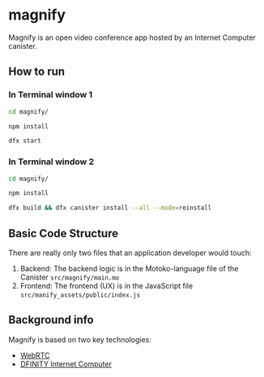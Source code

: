 # magnify

Magnify is an open video conference app hosted by an Internet Computer canister. 

## How to run

### In Terminal window 1
```bash
cd magnify/

npm install

dfx start


```

### In Terminal window 2

```bash
cd magnify/

npm install

dfx build && dfx canister install --all --mode=reinstall

```


## Basic Code Structure

There are really only two files that an application developer would touch:

1. Backend: The backend logic is in the Motoko-language file of the Canister `src/magnify/main.mo`
2. Frontend: The frontend (UX) is in the JavaScript file `src/manify_assets/public/index.js`

## Background info

Magnify is based on two key technologies:

- [WebRTC](https://webrtc.org/)
- [DFINITY Internet Computer](https://sdk.dfinity.org/developers-guide/quickstart.html)

